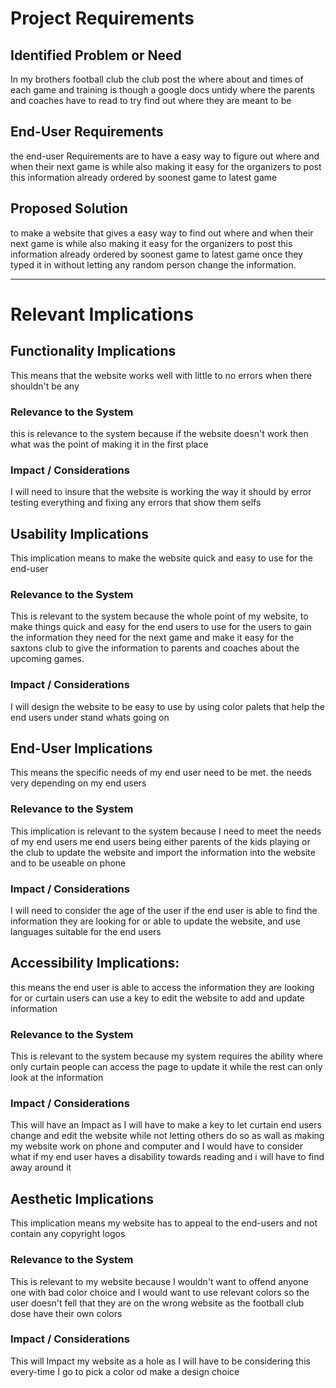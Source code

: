 # Project Requirements

## Identified Problem or Need

In my brothers football club the club post the where about and times of each game and training is 
though a google docs untidy where the parents and coaches have to read to try find out 
where they are meant to be  


## End-User Requirements
the end-user Requirements are to have a easy way to figure out where and when their next game is 
while also making it easy for the organizers to post this information already ordered by soonest game to latest game


## Proposed Solution

to make a website that gives a easy way to find out where and when 
their next game is while also making it easy for the organizers to 
post this information already ordered by soonest game to latest game
once they typed it in without letting any random person change 
the information.


---

# Relevant Implications

## Functionality Implications

This means that the website works well with little to no errors 
when there shouldn't be any 

### Relevance to the System
this is relevance to the system because if the website doesn't work 
then what was the point of making it in the first place 

### Impact / Considerations
I will need to insure that the website is working the way it should by 
error testing everything and fixing any errors that show them selfs 



## Usability Implications
This implication means to make the website quick and easy to use 
for the end-user   

### Relevance to the System

This is relevant to the system because the whole point of my 
website, to make things quick and easy for the end users to 
use for the users to gain the information they need for the 
next game and make it easy for the saxtons club to give the
 information to parents and coaches about the upcoming games. 

### Impact / Considerations

I will design the website to be easy to use by using color palets that
help the end users under stand whats going on  



## End-User Implications

This means the specific needs of my end user need to be met.
the needs very depending on my end users

### Relevance to the System
This implication is relevant to the system because I need to meet the 
needs of my end users me end users being either parents of the kids 
playing or the club to update the website and import the information 
into the website and to be useable on phone 

### Impact / Considerations
I will need to consider the age of the user if the end user is able to find 
the information they are looking for or able to update the website, and use languages 
suitable for the end users 



## Accessibility Implications:
this means the end user is able to access the information they are looking for
or curtain users can use a key to edit the website to add and update information

### Relevance to the System
This is relevant to the system because my system requires the ability where 
only curtain people can access the page to update it while the rest can only
look at the information 

### Impact / Considerations
This will have an Impact as I will have to make a key 
to let curtain end users change and edit the website 
while not letting others do so as wall as making my website 
work on phone and computer and I would have to consider what if 
my end user haves a disability towards reading and i will have to find away around it 



## Aesthetic Implications
This implication means my website has to 
 appeal to the end-users and not contain any 
 copyright logos 

### Relevance to the System
This is relevant to my website because I wouldn't want 
to offend anyone one with bad color choice and I would want 
to use relevant colors so the user doesn't fell that they are on the 
wrong website as the football club dose have their own colors

### Impact / Considerations

This will Impact my website as a hole as I will have to be considering 
this every-time I go to pick a color od make a design choice 


